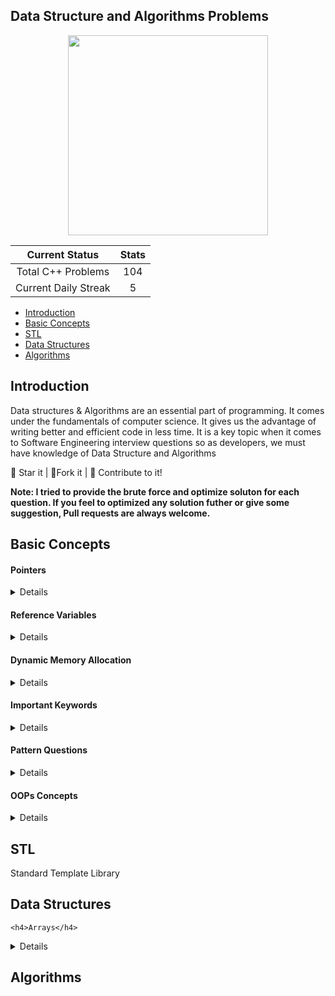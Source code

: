 ## Data Structure and Algorithms Problems

<center>

<img src = "https://i.ibb.co/Bn4S3Fk/A-Little-Progress-Each-Day-Adds-Up-to-Big-Result.jpg" width = 320px height = 320px>

|    Current Status    | Stats |
| :------------------: | :---: |
|  Total C++ Problems  |  104  |
| Current Daily Streak |   5   |

</center>

- [Introduction](#introduction)
- [Basic Concepts](#basic-concepts)
- [STL](#stl)
- [Data Structures](#data-structures)
- [Algorithms](#data-structures)

## Introduction

Data structures & Algorithms are an essential part of programming. It comes under the fundamentals of computer science. It gives us the advantage of writing better and efficient code in less time. It is a key topic when it comes to Software Engineering interview questions so as developers, we must have knowledge of Data Structure and Algorithms

:star2: Star it | :fork_and_knife:Fork it | :handshake: Contribute to it!

**Note: I tried to provide the brute force and optimize soluton for each question. If you feel to optimized any solution futher or give some suggestion, Pull requests are always welcome.**

## Basic Concepts

<h4>Pointers</h4>
<details>

| Topics                                      | Code |
| ------------------------------------------- | ---- |
| <a href= "">Pointers Intro</a>              |      |
| <a href= "">Pointers Intro</a>              |      |
| <a href= "">Pointers Arithmetic</a>         |      |
| <a href= "">Arrays & Pointers</a>           |      |
| <a href= "">Character Arrays & Pointers</a> |      |
| <a href= "">Functions & Pointers</a>        |      |
| <a href= "">Functions & Array</a>           |      |
| <a href= "">Double Pointer</a>              |      |
| <a href= "">Address Typecasting</a>         |      |

</details>

<h4>Reference Variables</h4>
<details>

| Topics                             | Code |
| ---------------------------------- | ---- |
| <a href= "">Reference variable</a> |      |
| <a href= "">Pass By Reference</a>  |      |

</details>
<h4>Dynamic Memory Allocation</h4>
<details>

| Topics                        | Code |
| ----------------------------- | ---- |
| <a href= "">Arrays DMA</a>    |      |
| <a href= "">2D Arrays DMA</a> |      |

</details>

<h4>Important Keywords</h4>
<details>

| Topics                             | Code |
| ---------------------------------- | ---- |
| <a href= "">Define</a>             |      |
| <a href= "">Global Variables</a>   |      |
| <a href= "">Inline</a>             |      |
| <a href= "">Default Arguments</a>  |      |
| <a href= "">Constant Variables</a> |      |
| <a href= "">Constant Reference</a> |      |
| <a href= "">Constant Pointer</a>   |      |

</details>
<h4>Pattern Questions</h4>
<details>

| Topics                 | Code |
| ---------------------- | ---- |
| <a href= "">Define</a> |      |

</details>
<h4>OOPs Concepts</h4>
<details>

| Topics                                | Code |
| ------------------------------------- | ---- |
| <a href= "">Classes And Objects</a>   |      |
| <a href= "">Constant Function</a>     |      |
| <a href= "">Constructor</a>           |      |
| <a href= "">Constructor</a>           |      |
| <a href= "">Copy Constructor</a>      |      |
| <a href= "">Destructors</a>           |      |
| <a href= "">Dynamic Array</a>         |      |
| <a href= "">Initialisation List</a>   |      |
| <a href= "">Operator Overloading</a>  |      |
| <a href= "">Shallow and Deep Copy</a> |      |
| <a href= "">Static Members</a>        |      |

</details>

## STL

Standard Template Library

## Data Structures

    <h4>Arrays</h4>

<details>

| Topics / Questions                                                                    | Code |
| ------------------------------------------------------------------------------------- | ---- |
| <a href= "">Insert An Element into the Array</a>                                      |      |
| <a href= "">Delete An Element into the Array</a>                                      |      |
| <a href= "">Largest Element in the Array </a>                                         |      |
| <a href= "">Smallest Element in the Array </a>                                        |      |
| <a href= "">Secord Largest Element in the Array </a>                                  |      |
| <a href= "">Second Smallest Element in the Array </a>                                 |      |
| <a href= "">Third Largest Element in the Array </a>                                   |      |
| <a href= "">First Index of a Number </a>                                              |      |
| <a href= "">Last Index of a Number </a>                                               |      |
| <a href= "">Count Occurrences of an Element </a>                                      |      |
| <a href= "">Floor of Square Root of a Number </a>                                     |      |
| <a href= "">Check if the Array is Sorted</a>                                          |      |
| <a href= "">Check if the Array is Sorted either in Increasing or decreasing order</a> |      |
| <a href= "">Reverse The Array</a>                                                     |      |
| <a href= "">Remove Duplicates from the Array</a>                                      |      |
| <a href= "">Move All the Zeros To the end of the Array the Array</a>                  |      |

</details>

## Algorithms
